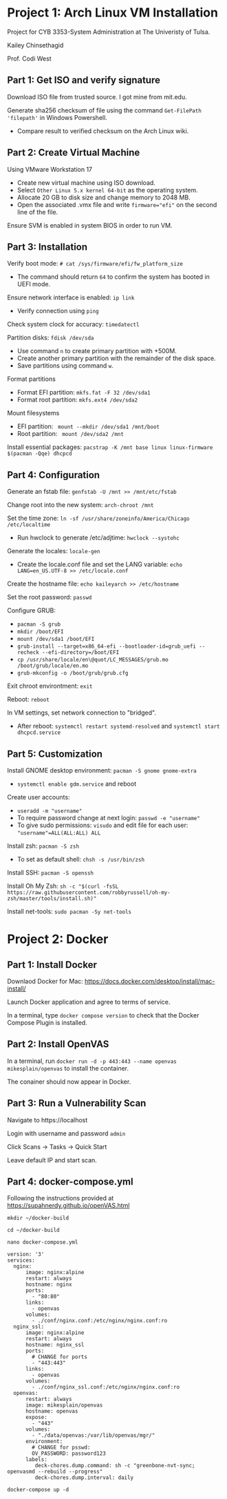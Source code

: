 # Project 1: Arch Linux VM Installation

Project for CYB 3353-System Administration at The Univeristy of Tulsa.

Kailey Chinsethagid

Prof. Codi West

## Part 1: Get ISO and verify signature

Download ISO file from trusted source. I got mine from mit.edu.

Generate sha256 checksum of file using the command `Get-FilePath 'filepath'` in Windows Powershell.

- Compare result to verified checksum on the Arch Linux wiki.

## Part 2: Create Virtual Machine

Using VMware Workstation 17

- Create new virtual machine using ISO download.
- Select `Other Linux 5.x kernel 64-bit` as the operating system.
- Allocate 20 GB to disk size and change memory to 2048 MB.
- Open the associated .vmx file and write `firmware="efi"` on the second line of the file.

Ensure SVM is enabled in system BIOS in order to run VM.

## Part 3: Installation

Verify boot mode: `# cat /sys/firmware/efi/fw_platform_size`

- The command should return `64` to confirm the system has booted in UEFI mode.

Ensure network interface is enabled: `ip link`

- Verify connection using `ping`

Check system clock for accuracy: `timedatectl`

Partition disks: `fdisk /dev/sda`

- Use command `n` to create primary partition with +500M.
- Create another primary partition with the remainder of the disk space.
- Save partitions using command `w`.

Format partitions

- Format EFI partition: `mkfs.fat -F 32 /dev/sda1`
- Format root partition: `mkfs.ext4 /dev/sda2`

Mount filesystems

- EFI partition: ` mount --mkdir /dev/sda1 /mnt/boot`
- Root partition: ` mount /dev/sda2 /mnt`

Install essential packages: `pacstrap -K /mnt base linux linux-firmware $(pacman -Qqe) dhcpcd`




## Part 4: Configuration

Generate an fstab file: `genfstab -U /mnt >> /mnt/etc/fstab`

Change root into the new system: `arch-chroot /mnt`

Set the time zone: `ln -sf /usr/share/zoneinfo/America/Chicago /etc/localtime`

- Run hwclock to generate /etc/adjtime: `hwclock --systohc`

Generate the locales: `locale-gen`

- Create the locale.conf file and set the LANG variable: `echo LANG=en_US.UTF-8 >> /etc/locale.conf`

Create the hostname file: `echo kaileyarch >> /etc/hostname`

Set the root password: `passwd`

Configure GRUB:

- `pacman -S grub`
- `mkdir /boot/EFI`
- `mount /dev/sda1 /boot/EFI`
- `grub-install --target=x86_64-efi --bootloader-id=grub_uefi --recheck --efi-directory=/boot/EFI`
- `cp /usr/share/locale/en\@quot/LC_MESSAGES/grub.mo /boot/grub/locale/en.mo`
- `grub-mkconfig -o /boot/grub/grub.cfg`

Exit chroot environtment: `exit`

Reboot: `reboot`

In VM settings, set network connection to "bridged".

- After reboot: `systemctl restart systemd-resolved` and `systemctl start dhcpcd.service`

## Part 5: Customization

Install GNOME desktop environment: `pacman -S gnome gnome-extra`

- `systemctl enable gdm.service` and reboot

Create user accounts:

- `useradd -m "username"`
- To require password change at next login: `passwd -e "username"`
- To give sudo permissions: `visudo` and edit file for each user: `"username"=ALL(ALL:ALL) ALL`

Install zsh: `pacman -S zsh`

- To set as default shell: `chsh -s /usr/bin/zsh`

Install SSH: `pacman -S openssh`

Install Oh My Zsh: `sh -c "$(curl -fsSL https://raw.githubusercontent.com/robbyrussell/oh-my-zsh/master/tools/install.sh)"`

Install net-tools: `sudo pacman -Sy net-tools`




# Project 2: Docker

## Part 1: Install Docker

Downlaod Docker for Mac: https://docs.docker.com/desktop/install/mac-install/

Launch Docker application and agree to terms of service.

In a terminal, type `docker compose version` to check that the Docker Compose Plugin is installed.

## Part 2: Install OpenVAS

In a terminal, run `docker run -d -p 443:443 --name openvas mikesplain/openvas` to install the container.

The conainer should now appear in Docker.

## Part 3: Run a Vulnerability Scan

Navigate to https://localhost

Login with username and password `admin`

Click Scans -> Tasks -> Quick Start

Leave default IP and start scan.

## Part 4: docker-compose.yml

Following the instructions provided at https://supahnerdy.github.io/openVAS.html

`mkdir ~/docker-build`

`cd ~/docker-build`

`nano docker-compose.yml`

```
version: '3'
services:
  nginx:
      image: nginx:alpine
      restart: always
      hostname: nginx
      ports:
        - "80:80"
      links:
        - openvas
      volumes:
        - ./conf/nginx.conf:/etc/nginx/nginx.conf:ro
  nginx_ssl:
      image: nginx:alpine
      restart: always
      hostname: nginx_ssl
      ports:
        # CHANGE for ports
        - "443:443"
      links:
        - openvas
      volumes:
        - ./conf/nginx_ssl.conf:/etc/nginx/nginx.conf:ro
  openvas:
      restart: always
      image: mikesplain/openvas
      hostname: openvas
      expose:
        - "443"
      volumes:
        - "./data/openvas:/var/lib/openvas/mgr/"
      environment:
        # CHANGE for psswd:
        OV_PASSWORD: password123
      labels:
         deck-chores.dump.command: sh -c "greenbone-nvt-sync; openvasmd --rebuild --progress"
         deck-chores.dump.interval: daily
```

`docker-compose up -d`
